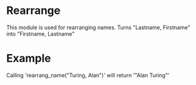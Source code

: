 Rearrange
=========

This module is used for rearranging names.
Turns "Lastname, Firstname" into "Firstname, Lastname"

# Example

Calling 'rearrang_name("Turing, Alan")' will return '"Alan Turing"'
